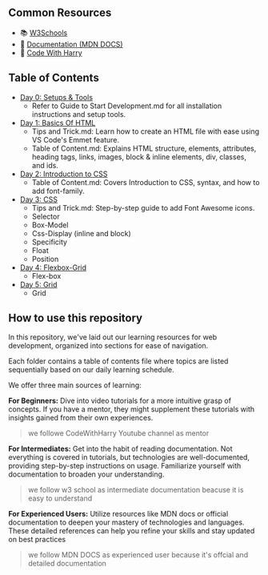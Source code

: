 <br>

## Common Resources

- 📚 [W3Schools](https://www.w3schools.com/) 
- 📖 [Documentation (MDN DOCS)](https://developer.mozilla.org/en-US/docs/Learn/HTML/Introduction_to_HTML) 
- 🎥 [Code With Harry](https://youtube.com/playlist?list=PLu0W_9lII9agq5TrH9XLIKQvv0iaF2X3w&si=7VeHmaWFR4hHxSPW) 

## Table of Contents

- [Day 0: Setups & Tools](/Day%200:%20Setups%20&%20Tools/)
    - Refer to Guide to Start Development.md for all installation instructions and setup tools.
- [Day 1: Basics Of HTML](/Day%201:%20Basics%20Of%20HTML/)
    - Tips and Trick.md: Learn how to create an HTML file with ease using VS Code's Emmet feature.
    - Table of Content.md: Explains HTML structure, elements, attributes, heading tags, links, images, block & inline elements, div, classes, and ids.
- [Day 2: Introduction to CSS](/Day%202:%20Introduction%20to%20CSS/)
    - Table of Content.md: Covers Introduction to CSS, syntax, and how to add font-family.
- [Day 3: CSS](/Day%203:%20CSS/)
    - Tips and Trick.md: Step-by-step guide to add Font Awesome icons.
    - Selector
    - Box-Model
    - Css-Display (inline and block)
    - Specificity
    - Float
    - Position
- [Day 4: Flexbox-Grid](/Day%204:%20Flexbox-Grid/)
    - Flex-box
- [Day 5: Grid](/Day%205:Grid/)
    - Grid

## How to use this repository

In this repository, we've laid out our learning resources for web development, organized into sections for ease of navigation.

Each folder contains a table of contents file where topics are listed sequentially based on our daily learning schedule.

We offer three main sources of learning:

**For Beginners:** Dive into video tutorials for a more intuitive grasp of concepts. If you have a mentor, they might supplement these tutorials with insights gained from their own experiences.
> we followe CodeWithHarry Youtube channel as mentor

**For Intermediates:** Get into the habit of reading documentation. Not everything is covered in tutorials, but technologies are well-documented, providing step-by-step instructions on usage. Familiarize yourself with documentation to broaden your understanding.
> we follow w3 school as intermediate documentation beacuse it is easy to understand 

**For Experienced Users:** Utilize resources like MDN docs or official documentation to deepen your mastery of technologies and languages. These detailed references can help you refine your skills and stay updated on best practices

> we follow MDN DOCS as experienced user because it's offcial and detailed documentation 